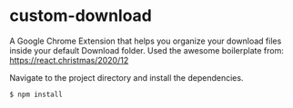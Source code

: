 # custom-download
A Google Chrome Extension that helps you organize your download files inside your default Download folder.
Used the awesome boilerplate from: https://react.christmas/2020/12

Navigate to the project directory and install the dependencies.

```
$ npm install
```

